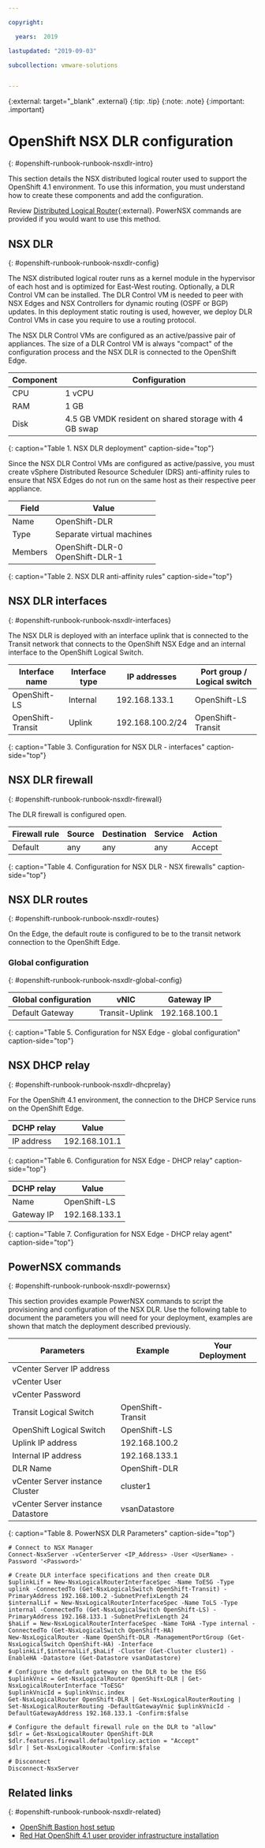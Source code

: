 ```yaml
---

copyright:

  years:  2019

lastupdated: "2019-09-03"

subcollection: vmware-solutions


---
```


{:external: target="_blank" .external}
{:tip: .tip}
{:note: .note}
{:important: .important}

# OpenShift NSX DLR configuration
{: #openshift-runbook-runbook-nsxdlr-intro}

This section details the NSX distributed logical router used to support the OpenShift 4.1 environment. To use this information, you must understand how to create these components and add the configuration.

Review [Distributed Logical Router](https://docs.vmware.com/en/VMware-NSX-Data-Center-for-vSphere/6.4/com.vmware.nsx.admin.doc/GUID-A20103B0-ABA1-4884-8EC3-287874E23181.html){:external}. PowerNSX commands are provided if you would want to use this method.

## NSX DLR
{: #openshift-runbook-runbook-nsxdlr-config}

The NSX distributed logical router runs as a kernel module in the hypervisor of each host and is optimized for East-West routing. Optionally, a DLR Control VM can be installed. The DLR Control VM is needed to peer with NSX Edges and NSX Controllers for dynamic routing (OSPF or BGP) updates. In this deployment static routing is used, however, we deploy DLR Control VMs in case you require to use a routing protocol.

The NSX DLR Control VMs are configured as an active/passive pair of appliances. The size of a DLR Control VM is always "compact" of the configuration process and the NSX DLR is connected to the OpenShift Edge.

| Component | Configuration |
|-----------|---------------|
| CPU       | 1 vCPU        |
| RAM       | 1 GB          |
| Disk      | 4.5 GB VMDK resident on shared storage with 4 GB swap |
{: caption="Table 1. NSX DLR deployment" caption-side="top"}

Since the NSX DLR Control VMs are configured as active/passive, you must create vSphere Distributed Resource Scheduler (DRS) anti-affinity rules to ensure that NSX Edges do not run on the same host as their respective peer appliance.

| Field     | Value         |
|-----------|---------------|
| Name      | OpenShift-DLR |
| Type      | Separate virtual machines |
| Members   | OpenShift-DLR-0 <br> OpenShift-DLR-1 |
{: caption="Table 2. NSX DLR anti-affinity rules" caption-side="top"}

## NSX DLR interfaces
{: #openshift-runbook-runbook-nsxdlr-interfaces}

The NSX DLR is deployed with an interface uplink that is connected to the Transit network that connects to the OpenShift NSX Edge and an internal interface to the OpenShift Logical Switch.

| Interface name| Interface type | IP addresses | Port group / Logical switch |
| --- | ---| --- | --- |
| OpenShift-LS | Internal | 192.168.133.1 | OpenShift-LS |
| OpenShift-Transit | Uplink | 192.168.100.2/24 | OpenShift-Transit  |
{: caption="Table 3. Configuration for NSX DLR - interfaces" caption-side="top"}

## NSX DLR firewall
{: #openshift-runbook-runbook-nsxdlr-firewall}

The DLR firewall is configured open.

| Firewall rule | Source | Destination | Service | Action |
| --- | --- | --- | --- | --- |
| Default | any | any | any | Accept |
{: caption="Table 4. Configuration for NSX DLR - NSX firewalls" caption-side="top"}

## NSX DLR routes
{: #openshift-runbook-runbook-nsxdlr-routes}

On the Edge, the default route is configured to be to the transit network connection to the OpenShift Edge.

### Global configuration
{: #openshift-runbook-runbook-nsxdlr-global-config}

| Global configuration | vNIC | Gateway IP |
| --- | --- | --- |
| Default Gateway | Transit-Uplink | 192.168.100.1 |
{: caption="Table 5. Configuration for NSX Edge - global configuration" caption-side="top"}

## NSX DHCP relay
{: #openshift-runbook-runbook-nsxdlr-dhcprelay}

For the OpenShift 4.1 environment, the connection to the DHCP Service runs on the OpenShift Edge.

| DCHP relay | Value |
| :--- | --- |
| IP address  | 192.168.101.1 |
{: caption="Table 6. Configuration for NSX Edge - DHCP relay" caption-side="top"}

| DCHP relay | Value |
| :--- | --- |
| Name  | OpenShift-LS |
| Gateway IP | 192.168.133.1 |
{: caption="Table 7. Configuration for NSX Edge - DHCP relay agent" caption-side="top"}

## PowerNSX commands
{: #openshift-runbook-runbook-nsxdlr-powernsx}

This section provides example PowerNSX commands to script the provisioning and configuration of the NSX DLR. Use the following table to document the parameters you will need for your deployment, examples are shown that match the deployment described previously.

| Parameters | Example | Your Deployment |
| --- | --- | --- |
| vCenter Server IP address | | |
| vCenter User | | |
| vCenter Password | | |
| Transit Logical Switch| OpenShift-Transit | |
| OpenShift Logical Switch | OpenShift-LS| |
| Uplink IP address | 192.168.100.2 | |
| Internal IP address | 192.168.133.1 | |
| DLR Name | OpenShift-DLR | |
| vCenter Server instance Cluster | cluster1 | |
| vCenter Server instance Datastore | vsanDatastore | |

{: caption="Table 8. PowerNSX DLR Parameters" caption-side="top"}

```powernsx
# Connect to NSX Manager
Connect-NsxServer -vCenterServer <IP_Address> -User <UserName> -Password '<Password>'

# Create DLR interface specifications and then create DLR
$uplinkLif = New-NsxLogicalRouterInterfaceSpec -Name ToESG -Type uplink -ConnectedTo (Get-NsxLogicalSwitch OpenShift-Transit) -PrimaryAddress 192.168.100.2 -SubnetPrefixLength 24
$internalLif = New-NsxLogicalRouterInterfaceSpec -Name ToLS -Type internal -ConnectedTo (Get-NsxLogicalSwitch OpenShift-LS) -PrimaryAddress 192.168.133.1 -SubnetPrefixLength 24
$haLif = New-NsxLogicalRouterInterfaceSpec -Name ToHA -Type internal -ConnectedTo (Get-NsxLogicalSwitch OpenShift-HA)
New-NsxLogicalRouter -Name OpenShift-DLR -ManagementPortGroup (Get-NsxLogicalSwitch OpenShift-HA) -Interface $uplinkLif,$internalLif,$haLif -Cluster (Get-Cluster cluster1) -EnableHA -Datastore (Get-Datastore vsanDatastore)

# Configure the default gateway on the DLR to be the ESG
$uplinkVnic = Get-NsxLogicalRouter OpenShift-DLR | Get-NsxLogicalRouterInterface "ToESG"
$uplinkVnicId = $uplinkVnic.index
Get-NsxLogicalRouter OpenShift-DLR | Get-NsxLogicalRouterRouting | Set-NsxLogicalRouterRouting -DefaultGatewayVnic $uplinkVnicId -DefaultGatewayAddress 192.168.133.1 -Confirm:$false

# Configure the default firewall rule on the DLR to "allow"
$dlr = Get-NsxLogicalRouter OpenShift-DLR
$dlr.features.firewall.defaultpolicy.action = "Accept"
$dlr | Set-NsxLogicalRouter -Confirm:$false

# Disconnect
Disconnect-NsxServer
```

## Related links
{: #openshift-runbook-runbook-nsxdlr-related}

* [OpenShift Bastion host setup](/docs/services/vmwaresolutions?topic=vmware-solutions-openshift-runbook-runbook-bastion-intro)
* [Red Hat OpenShift 4.1 user provider infrastructure installation](/docs/services/vmwaresolutions?topic=vmware-solutions-openshift-runbook-runbook-install-intro)
